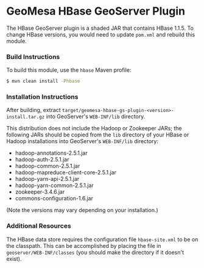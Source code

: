 # GeoMesa HBase GeoServer Plugin

The HBase GeoServer plugin is a shaded JAR that contains HBase 1.1.5. To change HBase versions,
you would need to update `pom.xml` and rebuild this module.

### Build Instructions

To build this module, use the `hbase` Maven profile:

```bash
$ mvn clean install -Phbase
```

### Installation Instructions

After building, extract `target/geomesa-hbase-gs-plugin-<version>-install.tar.gz` into GeoServer's ``WEB-INF/lib`` directory.

This distribution does not include the Hadoop or Zookeeper JARs; the following JARs
should be copied from the ``lib`` directory of your HBase or Hadoop installations into
GeoServer's ``WEB-INF/lib`` directory:

 * hadoop-annotations-2.5.1.jar
 * hadoop-auth-2.5.1.jar
 * hadoop-common-2.5.1.jar
 * hadoop-mapreduce-client-core-2.5.1.jar
 * hadoop-yarn-api-2.5.1.jar
 * hadoop-yarn-common-2.5.1.jar
 * zookeeper-3.4.6.jar
 * commons-configuration-1.6.jar

(Note the versions may vary depending on your installation.)

### Additional Resources

The HBase data store requires the configuration file `hbase-site.xml` to be on the classpath. This can
be accomplished by placing the file in `geoserver/WEB-INF/classes` (you should make the directory if it
doesn't exist).
